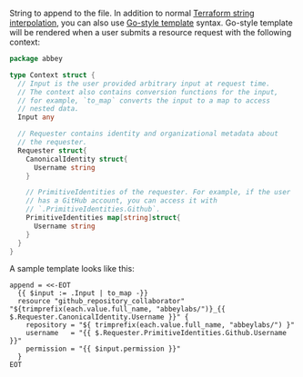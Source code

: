 String to append to the file.
In addition to normal [Terraform string interpolation][1],
you can also use [Go-style template][1] syntax. 
Go-style template will be rendered when a user submits a resource
request with the following context:

```go
package abbey

type Context struct {
  // Input is the user provided arbitrary input at request time.
  // The context also contains conversion functions for the input,
  // for example, `to_map` converts the input to a map to access
  // nested data.
  Input any

  // Requester contains identity and organizational metadata about
  // the requester.
  Requester struct{
    CanonicalIdentity struct{
      Username string
    }

    // PrimitiveIdentities of the requester. For example, if the user
    // has a GitHub account, you can access it with
    // `.PrimitiveIdentities.Github`.
    PrimitiveIdentities map[string]struct{
      Username string
    }
  }
}
```

A sample template looks like this:

```
append = <<-EOT
  {{ $input := .Input | to_map -}}
  resource "github_repository_collaborator" "${trimprefix(each.value.full_name, "abbeylabs/")}_{{ $.Requester.CanonicalIdentity.Username }}" {
    repository = "${ trimprefix(each.value.full_name, "abbeylabs/") }"
    username   = "{{ $.Requester.PrimitiveIdentities.Github.Username }}"
    permission = "{{ $input.permission }}"
  }
EOT
```

[1]: https://developer.hashicorp.com/terraform/language/expressions/strings#string-templates
[2]: https://pkg.go.dev/text/template
